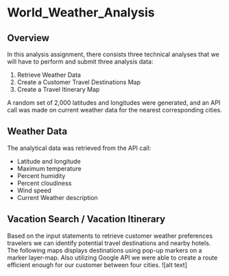 # World_Weather_Analysis
## Overview
In this analysis assignment, there consists three technical analyses that we will have to perform and submit three analysis data:

1. Retrieve Weather Data
2. Create a Customer Travel Destinations Map
3. Create a Travel Itinerary Map

A random set of 2,000 latitudes and longitudes were generated, and an API call was made on current weather data for the nearest corresponding cities.

## Weather Data
The analytical data was retrieved from the API call:

- Latitude and longitude
- Maximum temperature
- Percent humidity
- Percent cloudiness
- Wind speed
- Current Weather description

## Vacation Search / Vacation Itinerary
Based on the input statements to retrieve customer weather preferences travelers we can identify potential travel destinations and nearby hotels. The following maps displays destinations using pop-up markers on a marker layer-map. Also utilizing Google API we were able to create a route efficient enough for our customer between four cities.
![alt text]
